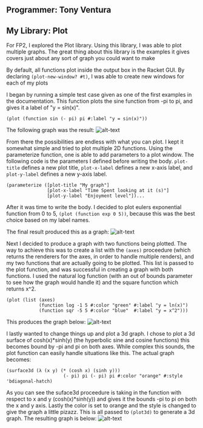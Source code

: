 ## Programmer: Tony Ventura
## My Library: Plot
For FP2, I explored the Plot library. Using this library, I was able to plot multiple graphs. The great thing about this library is the examples it gives covers just about any sort of graph you could want to make

By default, all functions plot inside the output box in the Racket GUI. By declaring `(plot-new-window? #t)`, I was able to create new windows for each of my plots

I began by running a simple test case given as one of the first examples in the documentation. This function plots the sine function from -pi to pi, and gives it a label of "y = sin(x)".
```racket
(plot (function sin (- pi) pi #:label "y = sin(x)"))
```
The following graph was the result:
![alt-text](https://github.com/tventura1337/FP2/blob/master/basecase.PNG?raw=true "Sine")

From there the possibilities are endless with what you can plot. I kept it somewhat simple and tried to plot multiple 2D functions. Using the parameterize function, one is able to add parameters to a plot window. The following code is the parameters I defined before writing the body. `plot-title` defines a new plot title, `plot-x-label` defines a new x-axis label, and `plot-y-label` defines a new y-axis label.
```racket
(parameterize ([plot-title "My graph"]
               [plot-x-label "Time Spent looking at it (s)"]
               [plot-y-label "Enjoyment level"])...
```
After it was time to write the body. I decided to plot eulers exponential function from 0 to 5, `(plot (function exp 0 5))`, because this was the best choice based on my label names.

The final result produced this as a graph:
![alt-text](https://github.com/tventura1337/FP2/blob/master/mygraph.PNG?raw=true "Sweet Graph")

Next I decided to produce a graph with two functions being plotted. The way to achieve this was to create a list with the `(axes)` proceedure (which returns the renderers for the axes, in order to handle multiple renders), and my two functions that are actually going to be plotted. This list is passed to the plot function, and was successful in creating a graph with both functions. I used the natural log function (with an out of bounds parameter to see how the graph would handle it) and the square function which returns x^2.
```racket
(plot (list (axes)
            (function log -1 5 #:color "green" #:label "y = ln(x)")
            (function sqr -5 5 #:color "blue"  #:label "y = x^2")))
```
This produces the graph below:
![alt-text](https://github.com/tventura1337/FP2/blob/master/2lineplot.PNG?raw=true "Two functions")

I lastly wanted to change things up and plot a 3d graph. I chose to plot a 3d surface of cosh(x)*sinh(y) (the hyperbolic sine and cosine functions) this becomes bound by -pi and pi on both axes. While complex this sounds, the plot function can easily handle situations like this. The actual graph becomes:
```racket
(surface3d (λ (x y) (* (cosh x) (sinh y)))
                     (- pi) pi (- pi) pi #:color "orange" #:style 'bdiagonal-hatch)
```
As you can see the suface3d proceedure is taking in the function with respect to x and y (cosh(x)*sinh(y)) and gives it the bounds -pi to pi on both the x and y axis. Lastly the color is set to orange and the style is changed to give the graph a little pizazz. This is all passed to `(plot3d)` to generate a 3d graph. The resulting graph is below:
![alt-text](https://github.com/tventura1337/FP2/blob/master/3dplot.PNG?raw=true "Fancy")
